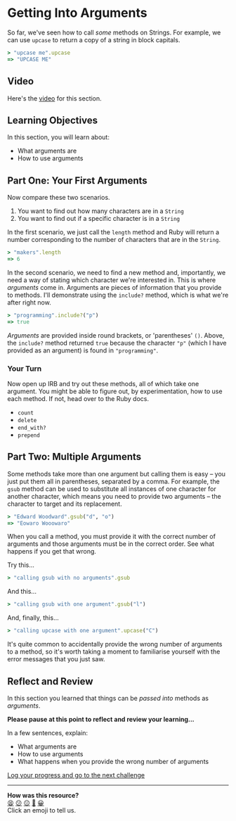 # Getting Into Arguments

So far, we've seen how to call _some_ methods on Strings. For example, we can use `upcase` to return a copy of a string in block capitals.

```ruby
> "upcase me".upcase
=> "UPCASE ME"
```

## Video

Here's the [video](https://youtu.be/SqhDCxS3O00) for this section.

## Learning Objectives

In this section, you will learn about:
- What arguments are
- How to use arguments

## Part One: Your First Arguments

Now compare these two scenarios.

1. You want to find out how many characters are in a `String`
2. You want to find out if a specific character is in a `String`

In the first scenario, we just call the `length` method and Ruby will return a number corresponding to the number of characters that are in the `String`.

```ruby
> "makers".length
=> 6
```

In the second scenario, we need to find a new method and, importantly, we need a way of stating which character we're interested in. This is where _arguments_ come in. Arguments are pieces of information that you provide to methods. I'll demonstrate using the `include?` method, which is what we're after right now.

```ruby
> "programming".include?("p")
=> true
```

_Arguments_ are provided inside round brackets, or 'parentheses' `()`. Above, the `include?` method returned `true` because the character `"p"` (which I have provided as an argument) is found in `"programming"`.

### Your Turn

Now open up IRB and try out these methods, all of which take one argument. You might be able to figure out, by experimentation, how to use each method. If not, head over to the Ruby docs.

- `count`
- `delete`
- `end_with?`
- `prepend`

## Part Two: Multiple Arguments

Some methods take more than one argument but calling them is easy – you just put them all in parentheses, separated by a comma. For example, the `gsub` method can be used to substitute all instances of one character for another character, which means you need to provide two arguments – the character to target and its replacement.

```ruby
> "Edward Woodward".gsub("d", "o")
=> "Eowaro Wooowaro"
```

When you call a method, you must provide it with the correct number of arguments and those arguments must be in the correct order.  See what happens if you get that wrong.

Try this...

```ruby
> "calling gsub with no arguments".gsub
```

And this...

```ruby
> "calling gsub with one argument".gsub("l")
```

And, finally, this...

```ruby
> "calling upcase with one argument".upcase("C")
```

It's quite common to accidentally provide the wrong number of arguments to a method, so it's worth taking a moment to familiarise yourself with the error messages that you just saw.

## Reflect and Review

In this section you learned that things can be _passed into_ methods as _arguments_.

**Please pause at this point to reflect and review your learning...**

In a few sentences, explain:
- What arguments are
- How to use arguments
- What happens when you provide the wrong number of arguments


[Log your progress and go to the next challenge](https://makers-event-logger.herokuapp.com/?event=05_arguments.md&redirect=chapter1/06_conditionals.md)

<!-- BEGIN GENERATED SECTION DO NOT EDIT -->

---

**How was this resource?**  
[😫](https://airtable.com/shrUJ3t7KLMqVRFKR?prefill_Repository=makersacademy/ruby_foundations&prefill_File=chapter1/05_arguments.md&prefill_Sentiment=😫) [😕](https://airtable.com/shrUJ3t7KLMqVRFKR?prefill_Repository=makersacademy/ruby_foundations&prefill_File=chapter1/05_arguments.md&prefill_Sentiment=😕) [😐](https://airtable.com/shrUJ3t7KLMqVRFKR?prefill_Repository=makersacademy/ruby_foundations&prefill_File=chapter1/05_arguments.md&prefill_Sentiment=😐) [🙂](https://airtable.com/shrUJ3t7KLMqVRFKR?prefill_Repository=makersacademy/ruby_foundations&prefill_File=chapter1/05_arguments.md&prefill_Sentiment=🙂) [😀](https://airtable.com/shrUJ3t7KLMqVRFKR?prefill_Repository=makersacademy/ruby_foundations&prefill_File=chapter1/05_arguments.md&prefill_Sentiment=😀)  
Click an emoji to tell us.

<!-- END GENERATED SECTION DO NOT EDIT -->
